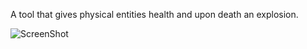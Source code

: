 A tool that gives physical entities health and upon death an explosion.

![ScreenShot](http://cloud-2.steampowered.com/ugc/1118288012672184447/D8811D2916D2D7C6CBBC3F6CAD6688117496F498/)
